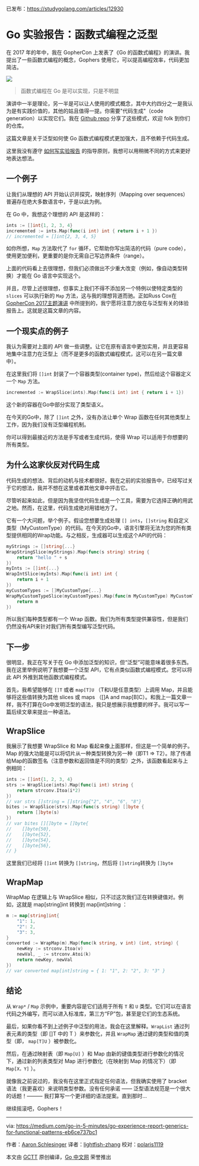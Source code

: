 已发布：https://studygolang.com/articles/12930

# Go 实验报告：函数式编程之泛型

在 2017 年的年中，我在 GopherCon 上发表了《Go 的函数式编程》的演讲。我提出了一些函数式编程的概念，Gophers 使用它，可以提高编程效率，代码更加简洁。

![](https://raw.githubusercontent.com/studygolang/gctt-images/master/go-experience-report-generics-for-functional-patterns/functional-programming-in-go.jpeg)

> 函数式编程在 Go 是可以实现，只是不明显

演讲中一半是理论，另一半是可以让人使用的模式概念，其中大约四分之一是我认为是有实践价值的，其他的姑且值得一提。你需要"代码生成"（code generation）以实现它们。我在 [Github repo](https://github.com/go-functional/core) 分享了这些模式，欢迎 folk 到你们的仓库。

这篇文章是关于泛型如何使 Go 函数式编程模式更加强大，且不依赖于代码生成。

这里我没有遵守 [如何写实验报告](https://github.com/golang/go/wiki/ExperienceReports) 的指导原则，我想可以用稍微不同的方式来更好地表达想法。

## 一个例子

让我们从理想的 API 开始认识并探究，映射序列（Mapping over sequences）普遍存在绝大多数语言中，于是以此为例。

在 Go 中，我想这个理想的 API 是这样的：

```go
ints := []int{1, 2, 3, 4}
incremented := ints.Map(func(i int) int { return i + 1 })
// incremented = []int{2, 3, 4, 5}
```

如你所想，`Map` 方法取代了 `for` 循环，它帮助你写出简洁的代码（pure code），使用更加便利，更重要的是你无需自己写边界条件（range）。

上面的代码看上去很理想，但我们必须做出不少重大改变（例如，像自动类型转换）才能在 Go 语言中实现这个。

并且，尽管上述很理想，但事实上我们不得不添加另一个特例以使特定类型的 `slices` 可以执行新的 `Map` 方法，这与我的理想背道而驰。正如Russ Cox在 [GopherCon 2017主题演讲](https://www.youtube.com/watch?v=0Zbh_vmAKvk) 中所提到的，我宁愿将注意力放在与泛型有关的体验报告上。这就是这篇文章的内容。

## 一个现实点的例子

我认为需要对上面的 API 做一些调整。让它在原有语言中更加实用，并且更容易地集中注意力在泛型上（而不是更多的函数式编程模式，这可以在另一篇文章中）。

在这里我们将 `[]int` 封装了一个容器类型(container type)，然后给这个容器定义一个 `Map` 方法。

```go
incremented := WrapSlice(ints).Map(func(i int) int { return i + 1})
```

这个新的容器在Go中部分实现了类型语义。

在今天的Go中，除了 `[]int` 之外，没有办法让单个 Wrap 函数在任何其他类型上工作，因为我们没有泛型编程机制。

你可以得到最接近的方法是手写或者生成代码，使得 Wrap 可以适用于你想要的所有类型。

## 为什么这家伙反对代码生成

代码生成的想法、背后的动机与技术都很好。我在之前的实验报告中，已经写过关于它的想法，我并不想在这里或者其他文章中抨击它。

尽管听起来如此，但是因为我坚信代码生成是一个工具，需要为它选择正确的用武之地。然而，在这里，代码生成绝对用错地方了。

它有一个大问题，举个例子。假设您想要生成处理 `[] ints`，`[]string` 和自定义类型（MyCustomType）的代码。在今天的Go中，语言引擎将无法为您的所有类型提供相同的Wrap功能。与之相反，生成器可以生成这个API的代码：

```go
myStrings := []string{...}
WrapStringSlice(myStrings).Map(func(s string) string {
    return "hello " + s
})
myInts := []int{...}
WrapIntSlice(myInts).Map(func(i int) int {
    return i + 1
})
myCustomTypes := []MyCustomType{...}
WrapMyCustomTypeSlice(myCustomTypes).Map(func(m MyCustomType) MyCustomType {
    return m
})
```

所以我们每种类型都有一个 Wrap 函数。我们为所有类型提供兼容性，但是我们仍然没有API来针对我们所有类型编写泛型代码。

## 下一步

很明显，我正在写关于在 Go 中添加泛型的知识，但“泛型”可能意味着很多东西。我在这里举例说明了我想要一个泛型 API，它有点类似函数式编程模式。您可以将此 API 外推到其他函数式编程模式。

首先，我希望能够在 `[]T` 或者 `map[T]U` （T和U是任意类型）上调用 Map，并且能够将这些值转换为其他 slices 或 maps （[]A and map[B]C）。和我上一篇文章一样，我不打算在Go中发明泛型的语法，我只是想展示我想要的样子。我可以写一篇后续文章来提出一种语法。

## WrapSlice

我展示了我想要 WrapSlice 和 Map 看起来像上面那样，但这是一个简单的例子。Map 的强大功能是可以将切片从一种类型转换为另一种（即T1 => T2）。除了传递给Map的函数签名（注意参数和返回值是不同的类型）之外，该函数看起来与上例相同：

```go
ints := []int{1, 2, 3, 4}
strs := WrapSlice(ints).Map(func(i int) string {
    return strconv.Itoa(i*2)
})
// var strs []string = []string{"2", "4", "6", "8"}
bites := WrapSlice(strs).Map(func(s string) []byte {
    return []byte(s)
})
// var bites [][]byte = []byte{
//    []byte{50},
//    []byte{52},
//    []byte{54},
//    []byte{56},
// }
```

这里我们已经将 `[]int` 转换为 `[]string`，然后将 `[]string`转换为 `[]byte`

## WrapMap

WrapMap 在逻辑上与 WrapSlice 相似，只不过这次我们正在转换键值对。例如，这就是 map[string]int 转换到 map[int]string ：

```go
m := map[string]int{
    "1": 1,
    "2": 2,
    "3": 3,
}
converted := WrapMap(m).Map(func(k string, v int) (int, string) {
    newKey := strconv.Itoa(v)
    newVal, _ := strconv.Atoi(k)
    return newKey, newVal
})
// var converted map[int]string = { 1: "1", 2: "2", 3: "3" }
```

## 结论

从 `Wrap*` / `Map` 示例中，重要内容是它们适用于所有 `T` 和 `U` 类型。它们可以在语言代码之外编写，而可以进入标准库，第三方“FP”包，甚至是它们的生态系统。

最后，如果你看不到上述例子中泛型的用法，我会在这里解释。`WrapList` 通过列表元素的类型（即 []T 中的 T ）来参数化，并且 `WrapMap` 通过键的类型和值的类型（即， `map[T]U` ）被参数化。

然后，在通过映射表（即 `Map[U]` ）和 Map 由新的键值类型进行参数化的情况下，通过新的列表类型对 Map 进行参数化（在映射到 Map 的情况下）（即 `Map[X，Y]` ）。

就像我之前说过的，我没有在这里正式指定任何语法，但我确实使用了 bracket 语法（我更喜欢）来说明类型参数。没有任何承诺 —— 泛型语法规范是一个很大的话题！——— 我打算写一个更详细的语法提案。直到那时…

继续摇滚吧，Gophers！

---

via: https://medium.com/go-in-5-minutes/go-experience-report-generics-for-functional-patterns-eb6ce737bc1

作者：[Aaron Schlesinger](https://medium.com/@arschles)
译者：[lightfish-zhang](https://github.com/lightfish-zhang)
校对：[polaris1119](https://github.com/polaris1119)

本文由 [GCTT](https://github.com/studygolang/GCTT) 原创编译，[Go 中文网](https://studygolang.com/) 荣誉推出
